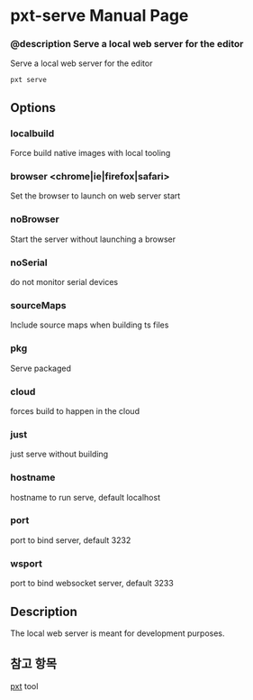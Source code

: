 # pxt-serve Manual Page

### @description Serve a local web server for the editor

Serve a local web server for the editor

    pxt serve
    

## Options

### localbuild

Force build native images with local tooling

### browser <chrome|ie|firefox|safari>

Set the browser to launch on web server start

### noBrowser

Start the server without launching a browser

### noSerial

do not monitor serial devices

### sourceMaps

Include source maps when building ts files

### pkg

Serve packaged

### cloud

forces build to happen in the cloud

### just

just serve without building

### hostname

hostname to run serve, default localhost

### port

port to bind server, default 3232

### wsport

port to bind websocket server, default 3233

## Description

The local web server is meant for development purposes.

## 참고 항목

[pxt](/cli) tool